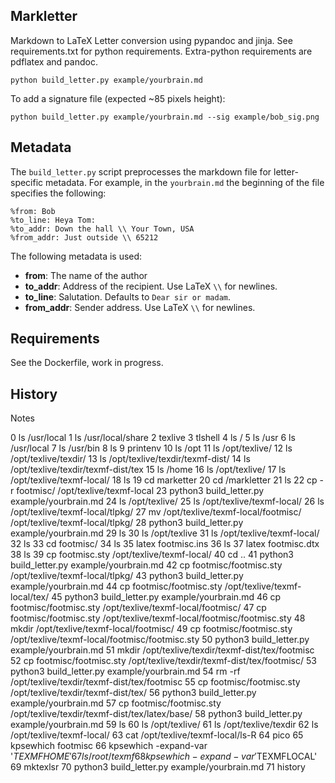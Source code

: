 ## Markletter

Markdown to LaTeX Letter conversion using pypandoc and jinja. See requirements.txt for 
python requirements. Extra-python requirements are pdflatex and pandoc.

    python build_letter.py example/yourbrain.md

To add a signature file (expected ~85 pixels height):

    python build_letter.py example/yourbrain.md --sig example/bob_sig.png

## Metadata

The `build_letter.py` script preprocesses the markdown file for
letter-specific metadata. For example, in the `yourbrain.md`
the beginning of the file specifies the following:

    %from: Bob
    %to_line: Heya Tom:
    %to_addr: Down the hall \\ Your Town, USA
    %from_addr: Just outside \\ 65212
    

The following metadata is used:

* **from**: The name of the author
* **to_addr**: Address of the recipient. Use LaTeX `\\` for newlines.
* **to_line**: Salutation. Defaults to `Dear sir or madam`. 
* **from_addr**: Sender address. Use LaTeX `\\` for newlines.

## Requirements

See the Dockerfile, work in progress.

## History

Notes

   0 ls /usr/local
   1 ls /usr/local/share
   2 texlive
   3 tlshell
   4 ls /
   5 ls /usr
   6 ls /usr/local
   7 ls /usr/bin
   8 ls
   9 printenv
  10 ls /opt
  11 ls /opt/texlive/
  12 ls /opt/texlive/texdir/
  13 ls /opt/texlive/texdir/texmf-dist/
  14 ls /opt/texlive/texdir/texmf-dist/tex
  15 ls /home
  16 ls /opt/texlive/
  17 ls /opt/texlive/texmf-local/
  18 ls
  19 cd marketter
  20 cd /markletter
  21 ls
  22 cp -r footmisc/ /opt/texlive/texmf-local
  23 python3 build_letter.py example/yourbrain.md
  24 ls /opt/texlive/
  25 ls /opt/texlive/texmf-local/
  26 ls /opt/texlive/texmf-local/tlpkg/
  27 mv /opt/texlive/texmf-local/footmisc/ /opt/texlive/texmf-local/tlpkg/
  28 python3 build_letter.py example/yourbrain.md
  29 ls
  30 ls /opt/texlive
  31 ls /opt/texlive/texmf-local/
  32 ls
  33 cd footmisc/
  34 ls
  35 latex footmisc.ins
  36 ls
  37 latex footmisc.dtx
  38 ls
  39 cp footmisc.sty /opt/texlive/texmf-local/
  40 cd ..
  41 python3 build_letter.py example/yourbrain.md
  42 cp footmisc/footmisc.sty /opt/texlive/texmf-local/tlpkg/
  43 python3 build_letter.py example/yourbrain.md
  44 cp footmisc/footmisc.sty /opt/texlive/texmf-local/tex/
  45 python3 build_letter.py example/yourbrain.md
  46 cp footmisc/footmisc.sty /opt/texlive/texmf-local/footmisc/
  47 cp footmisc/footmisc.sty /opt/texlive/texmf-local/footmisc/footmisc.sty
  48 mkdir /opt/texlive/texmf-local/footmisc/
  49 cp footmisc/footmisc.sty /opt/texlive/texmf-local/footmisc/footmisc.sty
  50 python3 build_letter.py example/yourbrain.md
  51 mkdir /opt/texlive/texdir/texmf-dist/tex/footmisc
  52 cp footmisc/footmisc.sty /opt/texlive/texdir/texmf-dist/tex/footmisc/
  53 python3 build_letter.py example/yourbrain.md
  54 rm -rf /opt/texlive/texdir/texmf-dist/tex/footmisc
  55 cp footmisc/footmisc.sty /opt/texlive/texdir/texmf-dist/tex/
  56 python3 build_letter.py example/yourbrain.md
  57 cp footmisc/footmisc.sty /opt/texlive/texdir/texmf-dist/tex/latex/base/
  58 python3 build_letter.py example/yourbrain.md
  59 ls
  60 ls /opt/texlive/
  61 ls /opt/texlive/texdir
  62 ls /opt/texlive/texmf-local/
  63 cat /opt/texlive/texmf-local/ls-R
  64 pico
  65 kpsewhich footmisc
  66 kpsewhich -expand-var '$TEXMFHOME'
  67 ls /root/texmf
  68 kpsewhich -expand-var '$TEXMFLOCAL'
  69 mktexlsr
  70 python3 build_letter.py example/yourbrain.md
  71 history
